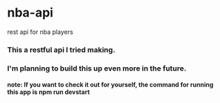 # nba-api
rest api for nba players

### This a restful api I tried making.
### I'm planning to build this up even more in the future.

#### note: If you want to check it out for yourself, the command for running this app is **npm run devstart**
